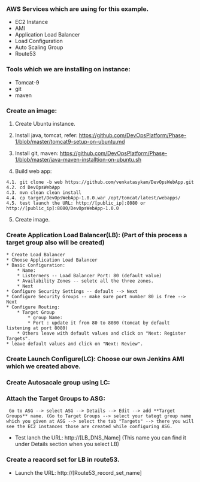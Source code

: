 ### AWS Services which are using for this example.

* EC2 Instance
* AMI
* Application Load Balancer
* Load Configuration
* Auto Scaling Group
* Route53

### Tools which we are installing on instance:

* Tomcat-9
* git
* maven


### Create an image:

  1. Create Ubuntu instance.

  2. Install java, tomcat, refer: https://github.com/DevOpsPlatform/Phase-1/blob/master/tomcat9-setup-on-ubuntu.md
  
  3. Install git, maven: https://github.com/DevOpsPlatform/Phase-1/blob/master/java-maven-installtion-on-ubuntu.sh
  
  4. Build web app:
  
	4.1. git clone -b web https://github.com/venkatasykam/DevOpsWebApp.git
	4.2. cd DevOpsWebApp
	4.3. mvn clean clean install
	4.4. cp target/DevOpsWebApp-1.0.0.war /opt/tomcat/latest/webapps/
	4.5. test launch the URL: http://[public_ip]:8080 or http://[public_ip]:8080/DevOpsWebApp-1.0.0

  5. Create image.


### Create Application Load Balancer(LB): (Part of this process a target group also will be created)

	* Create Load Balancer
	* Choose Application Load Balancer
	* Basic Configuration:
		* Name: 
		* Listerners -- Load Balancer Port: 80 (default value)
		* Availability Zones -- seletc all the three zones. 
		* Next
	* Configure Security Settings -- default --> Next
	* Configure Security Groups -- make sure port number 80 is free --> Next
	* Configure Routing:
		* Target Group
			* group Name:
			* Port : update it from 80 to 8080 (tomcat by default listening at port 8080)
		* Others leave with default values and click on "Next: Register Targets".
	* leave default values and click on "Next: Review".

### Create Launch Configure(LC): Choose our own Jenkins AMI which we created above.

### Create Autosacale group using LC:

### Attach the Target Groups to ASG: 

     Go to ASG --> select ASG --> Details --> Edit --> add **Target Groups** name. (Go to Target Groups --> select your tategt group name which you given at ASG --> select the tab "Targets" --> there you will see the EC2 instances those are created while configuring ASG.

* Test lanch the URL: http://[LB_DNS_Name]  (This name you can find it under Details section when you select LB)

### Create a reacord set for LB in route53.

* Launch the URL: http://[Route53_record_set_name]
